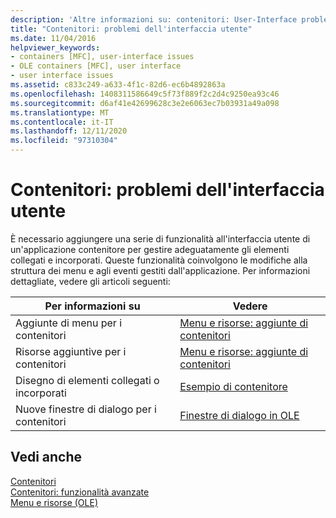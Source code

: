 ```yaml
---
description: 'Altre informazioni su: contenitori: User-Interface problemi'
title: "Contenitori: problemi dell'interfaccia utente"
ms.date: 11/04/2016
helpviewer_keywords:
- containers [MFC], user-interface issues
- OLE containers [MFC], user interface
- user interface issues
ms.assetid: c833c249-a633-4f1c-82d6-ec6b4892863a
ms.openlocfilehash: 1408311586649c5f73f889f2c2d4c9250ea93c46
ms.sourcegitcommit: d6af41e42699628c3e2e6063ec7b03931a49a098
ms.translationtype: MT
ms.contentlocale: it-IT
ms.lasthandoff: 12/11/2020
ms.locfileid: "97310304"
---
```

# <a name="containers-user-interface-issues"></a>Contenitori: problemi dell'interfaccia utente

È necessario aggiungere una serie di funzionalità all'interfaccia utente di un'applicazione contenitore per gestire adeguatamente gli elementi collegati e incorporati. Queste funzionalità coinvolgono le modifiche alla struttura dei menu e agli eventi gestiti dall'applicazione. Per informazioni dettagliate, vedere gli articoli seguenti:

|Per informazioni su|Vedere|
|------------------------|---------|
|Aggiunte di menu per i contenitori|[Menu e risorse: aggiunte di contenitori](menus-and-resources-container-additions.md)|
|Risorse aggiuntive per i contenitori|[Menu e risorse: aggiunte di contenitori](menus-and-resources-container-additions.md)|
|Disegno di elementi collegati o incorporati|[Esempio di contenitore](../overview/visual-cpp-samples.md)|
|Nuove finestre di dialogo per i contenitori|[Finestre di dialogo in OLE](dialog-boxes-in-ole.md)|

## <a name="see-also"></a>Vedi anche

[Contenitori](containers.md)<br/>
[Contenitori: funzionalità avanzate](containers-advanced-features.md)<br/>
[Menu e risorse (OLE)](menus-and-resources-ole.md)
